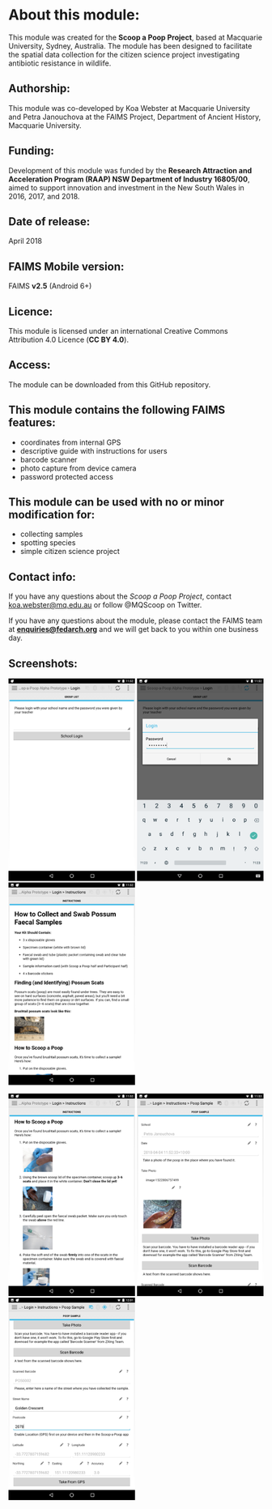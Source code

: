 # About this module:
This module was created for the **Scoop a Poop Project**, based at Macquarie University, Sydney, Australia. The module has been designed to facilitate the spatial data collection for the citizen science project investigating antibiotic resistance in wildlife. 

## Authorship:
This module was co-developed by Koa Webster at Macquarie University and Petra Janouchova at the FAIMS Project, Department of Ancient History, Macquarie University.

## Funding:
Development of this module was funded by the **Research Attraction and Acceleration Program (RAAP) NSW Department of Industry 16805/00**, aimed to support innovation and investment in the New South Wales in 2016, 2017, and 2018.

## Date of release:
April 2018 

## FAIMS Mobile version:
FAIMS **v2.5** (Android 6+)

## Licence:
This module is licensed under an international Creative Commons Attribution 4.0 Licence (**CC BY 4.0**).

## Access:
The module can be downloaded from this GitHub repository. 

## This module contains the following FAIMS features:
* coordinates from internal GPS
* descriptive guide with instructions for users
* barcode scanner
* photo capture from device camera
* password protected access

## This module can be used with no or minor modification for:
* collecting samples
* spotting species
* simple citizen science project

## Contact info:
If you have any questions about the *Scoop a Poop Project*, contact koa.webster@mq.edu.au or follow @MQScoop on Twitter.

If you have any questions about the module, please contact the FAIMS team at **enquiries@fedarch.org** and we will get back to you within one business day.

## Screenshots:

<p align="left">
  <img src="https://github.com/FAIMS/scoop-a-poop/blob/master/screenshots/Screenshot_20180404-115208.png" width="250"/>
  <img src="https://github.com/FAIMS/scoop-a-poop/blob/master/screenshots/Screenshot_20180404-115221.png" width="250"/>
  <img src="https://github.com/FAIMS/scoop-a-poop/blob/master/screenshots/Screenshot_20180404-115225.png" width="250"/>
</p>

<p align="left">
  <img src="https://github.com/FAIMS/scoop-a-poop/blob/master/screenshots/Screenshot_20180404-115230.png" width="250"/>
  <img src="https://github.com/FAIMS/scoop-a-poop/blob/master/screenshots/Screenshot_20180404-115314.png" width="250"/>
  <img src="https://github.com/FAIMS/scoop-a-poop/blob/master/screenshots/Screenshot_20180404-120144.png" width="250"/>
</p>
